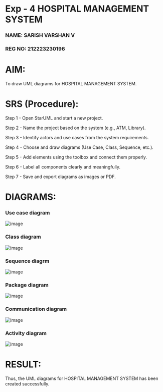 # Exp - 4 HOSPITAL MANAGEMENT SYSTEM

### NAME: SARISH VARSHAN V
### REG NO: 212223230196

# AIM:
To draw UML diagrams for HOSPITAL MANAGEMENT SYSTEM.

# SRS (Procedure):

Step 1 - Open StarUML and start a new project.

Step 2 - Name the project based on the system (e.g., ATM, Library).

Step 3 - Identify actors and use cases from the system requirements.

Step 4 - Choose and draw diagrams (Use Case, Class, Sequence, etc.).

Step 5 - Add elements using the toolbox and connect them properly.

Step 6 - Label all components clearly and meaningfully.

Step 7 - Save and export diagrams as images or PDF.
 

# DIAGRAMS:

### Use case diagram

![image](https://github.com/user-attachments/assets/1879f652-d2a6-4fe4-8d6c-9607d909f8ec)


### Class diagram

![image](https://github.com/user-attachments/assets/ca786ccb-cbdf-4d58-b017-43d38df3a192)


### Sequence diagrm

![image](https://github.com/user-attachments/assets/57ae72dc-0d0e-4552-8151-83d4c5392a58)


### Package diagram

![image](https://github.com/user-attachments/assets/d4612868-fdc6-4c20-9679-1b478859b963)


### Communication diagram

![image](https://github.com/user-attachments/assets/e56e968f-de2a-4ad2-9c97-97619e069512)


### Activity diagram

![image](https://github.com/user-attachments/assets/09ba9bb4-57de-449c-bf4a-abc37decdc75)



# RESULT:

Thus, the UML diagrams for HOSPITAL MANAGEMENT SYSTEM has been created successfully.
